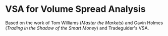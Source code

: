# VSA for Volume Spread Analysis

Based on the work of Tom Williams (_Master the Markets_) and Gavin Holmes (_Trading in the Shadow of the Smart Money_) and Tradeguider's VSA.

